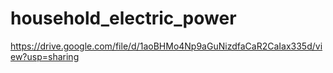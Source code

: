 # household_electric_power

https://drive.google.com/file/d/1aoBHMo4Np9aGuNizdfaCaR2CaIax335d/view?usp=sharing
